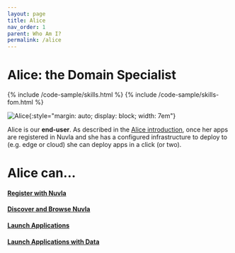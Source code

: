 ```yaml
---
layout: page
title: Alice
nav_order: 1
parent: Who Am I?
permalink: /alice
---
```


# Alice: the Domain Specialist

{% include /code-sample/skills.html %} {% include /code-sample/skills-fom.html %} 

![Alice](/assets/img/alice.png){:style="margin: auto; display: block; width: 7em"}

Alice is our **end-user**. As described in the [Alice introduction](/whoami#alice-the-domain-specialist), once her apps are registered in Nuvla and she has a configured infrastructure to deploy to (e.g. edge or cloud) she can deploy apps in a click (or two).


# Alice can... 

#### [Register with Nuvla](/nuvla/register)

#### [Discover and Browse Nuvla](/nuvla/discover)

#### [Launch Applications](/nuvla/launch-app)

#### [Launch Applications with Data](/nuvla/data-app)